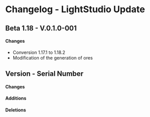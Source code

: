 # Changelog - LightStudio Update
## Beta 1.18 -  V.0.1.0-001

#### Changes
   - Conversion 1.17.1 to 1.18.2
   - Modification of the generation of ores

## Version -  Serial Number

#### Changes

#### Additions

#### Deletions








